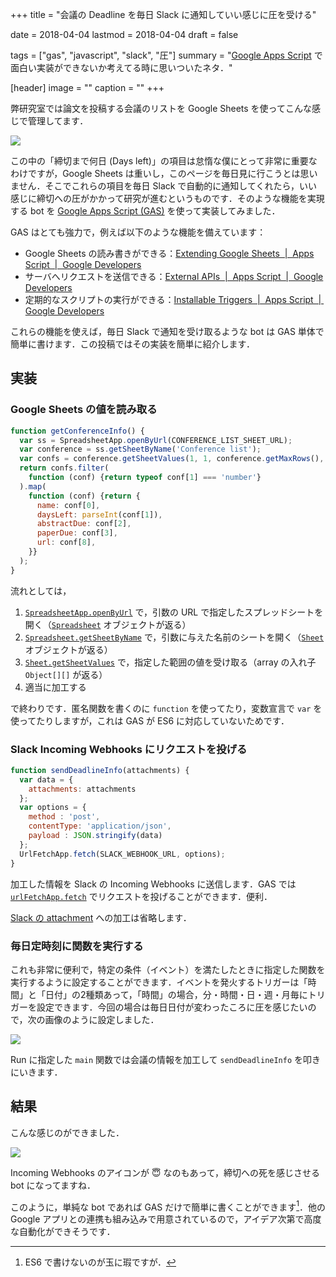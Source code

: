 +++
title = "会議の Deadline を毎日 Slack に通知していい感じに圧を受ける"

date = 2018-04-04
lastmod = 2018-04-04
draft = false

tags = ["gas", "javascript", "slack", "圧"]
summary = "[Google Apps Script](https://developers.google.com/apps-script/) で面白い実装ができないか考えてる時に思いついたネタ．"

[header]
image = ""
caption = ""
+++

弊研究室では論文を投稿する会議のリストを Google Sheets を使ってこんな感じで管理してます．

![](/img/gss-conference-list.png)

この中の「締切まで何日 (Days left)」の項目は怠惰な僕にとって非常に重要なわけですが，Google Sheets は重いし，このページを毎日見に行こうとは思いません．そこでこれらの項目を毎日 Slack で自動的に通知してくれたら，いい感じに締切への圧がかかって研究が進むというものです．そのような機能を実現する bot を [Google Apps Script (GAS)](https://developers.google.com/apps-script/) を使って実装してみました．

GAS はとても強力で，例えば以下のような機能を備えています：

- Google Sheets の読み書きができる：[Extending Google Sheets  |  Apps Script  |  Google Developers](https://developers.google.com/apps-script/guides/sheets)
- サーバへリクエストを送信できる：[External APIs  |  Apps Script  |  Google Developers](https://developers.google.com/apps-script/guides/services/external)
- 定期的なスクリプトの実行ができる：[Installable Triggers  |  Apps Script  |  Google Developers](https://developers.google.com/apps-script/guides/triggers/installable)

これらの機能を使えば，毎日 Slack で通知を受け取るような bot は GAS 単体で簡単に書けます．この投稿ではその実装を簡単に紹介します．

## 実装

### Google Sheets の値を読み取る

```js
function getConferenceInfo() {
  var ss = SpreadsheetApp.openByUrl(CONFERENCE_LIST_SHEET_URL);
  var conference = ss.getSheetByName('Conference list');
  var confs = conference.getSheetValues(1, 1, conference.getMaxRows(), 9);
  return confs.filter(
    function (conf) {return typeof conf[1] === 'number'}
  ).map(
    function (conf) {return {
      name: conf[0],
      daysLeft: parseInt(conf[1]),
      abstractDue: conf[2],
      paperDue: conf[3],
      url: conf[8],
    }}
  );
}
```

流れとしては，

1. [`SpreadsheetApp.openByUrl`](https://developers.google.com/apps-script/reference/spreadsheet/spreadsheet-app#openByUrl(String)) で，引数の URL で指定したスプレッドシートを開く（[`Spreadsheet`](https://developers.google.com/apps-script/reference/spreadsheet/spreadsheet) オブジェクトが返る）
2. [`Spreadsheet.getSheetByName`](https://developers.google.com/apps-script/reference/spreadsheet/spreadsheet#getSheetByName(String)) で，引数に与えた名前のシートを開く（[`Sheet`](https://developers.google.com/apps-script/reference/spreadsheet/sheet) オブジェクトが返る）
3. [`Sheet.getSheetValues`](https://developers.google.com/apps-script/reference/spreadsheet/sheet#getSheetValues(Integer,Integer,Integer,Integer)) で，指定した範囲の値を受け取る（array の入れ子 `Object[][]` が返る）
4. 適当に加工する

で終わりです．匿名関数を書くのに `function` を使ってたり，変数宣言で `var` を使ってたりしますが，これは GAS が ES6 に対応していないためです．

### Slack Incoming Webhooks にリクエストを投げる

```js
function sendDeadlineInfo(attachments) {
  var data = {
    attachments: attachments
  };
  var options = {
    method : 'post',
    contentType: 'application/json',
    payload : JSON.stringify(data)
  };
  UrlFetchApp.fetch(SLACK_WEBHOOK_URL, options);
}
```

加工した情報を Slack の Incoming Webhooks に送信します．GAS では [`urlFetchApp.fetch`](https://developers.google.com/apps-script/reference/url-fetch/url-fetch-app#fetch(String,Object)) でリクエストを投げることができます．便利．

[Slack の attachment](https://api.slack.com/docs/message-attachments) への加工は省略します．

### 毎日定時刻に関数を実行する

これも非常に便利で，特定の条件（イベント）を満たしたときに指定した関数を実行するように設定することができます．イベントを発火するトリガーは「時間」と「日付」の2種類あって，「時間」の場合，分・時間・日・週・月毎にトリガーを設定できます．今回の場合は毎日日付が変わったころに圧を感じたいので，次の画像のように設定しました．

![](/img/gas-schedule.png)

Run に指定した `main` 関数では会議の情報を加工して `sendDeadlineInfo` を叩きにいきます．

## 結果

こんな感じのができました．

![](/img/slack-deadline.png)

Incoming Webhooks のアイコンが :innocent: なのもあって，締切への死を感じさせる bot になってますね．

このように，単純な bot であれば GAS だけで簡単に書くことができます[^1]．他の Google アプリとの連携も組み込みで用意されているので，アイデア次第で高度な自動化ができそうです．

[^1]: ES6 で書けないのが玉に瑕ですが．
